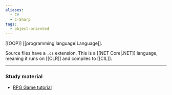 ```yaml
---
aliases:
  - C#
  - C-Sharp
tags:
  - object-oriented
---
```

[[OOP]] [[programming language|Language]].

Source files have a `.cs` extension.
This is a [[NET Core|.NET]] language, meaning it runs on [[CLR]] and compiles to [[CIL]].

---

### Study material

- [RPG Game tutorial](https://scottlilly.com/learn-c-by-building-a-simple-rpg-index/)